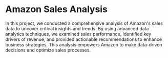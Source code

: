 # Amazon Sales Analysis

In this project, we conducted a comprehensive analysis of Amazon's sales data to uncover critical insights and trends. By using advanced data analytics techniques, we examined sales performance, identified key drivers of revenue, and provided actionable recommendations to enhance business strategies. This analysis empowers Amazon to make data-driven decisions and optimize sales processes.
